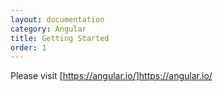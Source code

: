 ```yaml
---
layout: documentation
category: Angular
title: Getting Started
order: 1
---
```


Please visit [https://angular.io/]https://angular.io/
